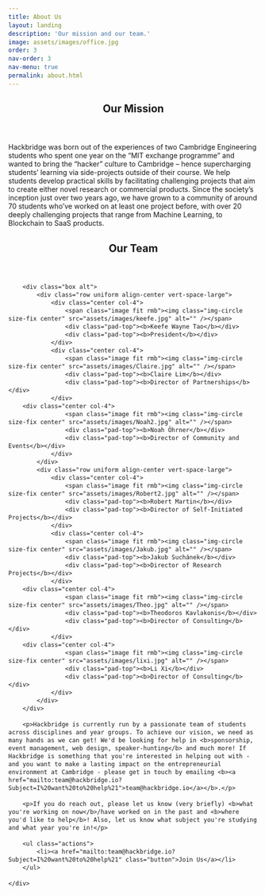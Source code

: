 ```yaml
---
title: About Us
layout: landing
description: 'Our mission and our team.'
image: assets/images/office.jpg
order: 3
nav-order: 3
nav-menu: true
permalink: about.html
---
```


<!-- Main -->
<div id="main">

<!-- One -->
<section id="one">
	<div class="inner">
		<header class="major">
			<h2>Our Mission</h2>
		</header>
		<p>Hackbridge was  born  out  of  the  experiences  of  two  Cambridge  Engineering  students  who  spent  one  year  on  the  “MIT exchange programme” and wanted to bring the “hacker” culture to Cambridge – hence supercharging students’ learning via side-projects outside of their course. We  help  students  develop  practical  skills  by  facilitating  challenging  projects  that  aim  to  create  either  novel  research  or commercial products. Since the society’s inception just over two years ago, we have grown to a community of around 70 students who’ve worked on at least one project before, with over 20 deeply challenging projects that range from Machine Learning, to Blockchain to SaaS products.</p>
	</div>
</section>
<section id = "two">
	<div class="inner" id ="team">
		<header class="major">
			<h2>Our Team</h2>
		</header>

		<div class="box alt">
			<div class="row uniform align-center vert-space-large">
				<div class="center col-4">
					<span class="image fit rmb"><img class="img-circle size-fix center" src="assets/images/keefe.jpg" alt="" /></span>
					<div class="pad-top"><b>Keefe Wayne Tao</b></div>
					<div class="pad-top"><b>President</b></div>
				</div>
				<div class="center col-4">
					<span class="image fit rmb"><img class="img-circle size-fix center" src="assets/images/Claire.jpg" alt="" /></span>
					<div class="pad-top"><b>Claire Lim</b></div>
					<div class="pad-top"><b>Director of Partnerships</b></div>
				</div>
        <div class="center col-4">
					<span class="image fit rmb"><img class="img-circle size-fix center" src="assets/images/Noah2.jpg" alt="" /></span>
					<div class="pad-top"><b>Noah Öhrner</b></div>
					<div class="pad-top"><b>Director of Community and Events</b></div>
				</div>
			</div>
			<div class="row uniform align-center vert-space-large">
				<div class="center col-4">
					<span class="image fit rmb"><img class="img-circle size-fix center" src="assets/images/Robert2.jpg" alt="" /></span>
					<div class="pad-top"><b>Robert Martin</b></div>
					<div class="pad-top"><b>Director of Self-Initiated Projects</b></div>
				</div>
				<div class="center col-4">
					<span class="image fit rmb"><img class="img-circle size-fix center" src="assets/images/Jakub.jpg" alt="" /></span>
					<div class="pad-top"><b>Jakub Suchánek</b></div>
					<div class="pad-top"><b>Director of Research Projects</b></div>
				</div>
      	<div class="center col-4">
					<span class="image fit rmb"><img class="img-circle size-fix center" src="assets/images/Theo.jpg" alt="" /></span>
					<div class="pad-top"><b>Theodoros Kavlakonis</b></div>
					<div class="pad-top"><b>Director of Consulting</b></div>
				</div>
		<div class="center col-4">
					<span class="image fit rmb"><img class="img-circle size-fix center" src="assets/images/lixi.jpg" alt="" /></span>
					<div class="pad-top"><b>Li Xi</b></div>
					<div class="pad-top"><b>Director of Consulting</b></div>
				</div>
			</div>
		</div>

		<p>Hackbridge is currently run by a passionate team of students across disciplines and year groups. To achieve our vision, we need as many hands as we can get! We'd be looking for help in <b>sponsorship, event management, web design, speaker-hunting</b> and much more! If Hackbridge is something that you're interested in helping out with - and you want to make a lasting impact on the entrepreneurial environment at Cambridge - please get in touch by emailing <b><a href="mailto:team@hackbridge.io?Subject=I%20want%20to%20help%21">team@hackbridge.io</a></b>.</p>

		<p>If you do reach out, please let us know (very briefly) <b>what you're working on now</b>/have worked on in the past and <b>where you'd like to help</b>! Also, let us know what subject you're studying and what year you're in!</p>

		<ul class="actions">
			<li><a href="mailto:team@hackbridge.io?Subject=I%20want%20to%20help%21" class="button">Join Us</a></li>
		</ul>

	</div>
</section>

<!-- Two -->
<section id="two" class="spotlights">

</section>

</div>
